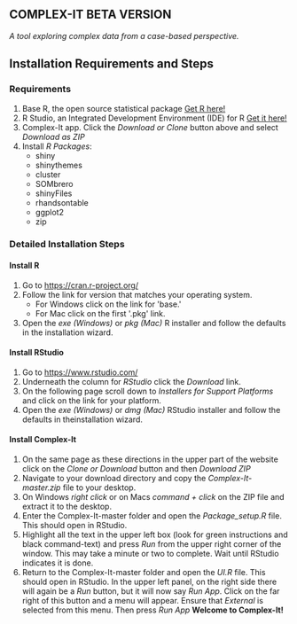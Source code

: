 <!---![alt text](https://github.com/Cschimpf/Complex-It/blob/master/logo_header.png "Logo Title Text")--->

## COMPLEX-IT BETA VERSION
*A tool exploring complex data from a case-based perspective.* 

## Installation Requirements and Steps


### Requirements 
1. Base R, the open source statistical package <a href="https://cran.r-project.org/" target="_blank">Get R here!</a>
2. R Studio, an Integrated Development Environment (IDE) for R <a href="https://www.rstudio.com/" target="_blank">Get it here!</a>
3. Complex-It app. Click the *Download or Clone* button above and select *Download as ZIP*
4. Install *R Packages*:
    + shiny
    + shinythemes
    + cluster
    + SOMbrero
    + shinyFiles
    + rhandsontable
    + ggplot2
    + zip


### Detailed Installation Steps

#### Install R
1. Go to <a href="https://cran.r-project.org/" target="_blank">https://cran.r-project.org/</a>
2. Follow the link for version that matches your operating system.
    + For Windows click on the link for 'base.'
    + For Mac click on the first '.pkg' link.
3. Open the *exe (Windows)* or *pkg (Mac)* R installer and follow the defaults in the installation wizard.

#### Install RStudio
1. Go to <a href="https://www.rstudio.com/" target="_blank">https://www.rstudio.com/</a>
2. Underneath the column for *RStudio* click the *Download* link.
3. On the following page scroll down to *Installers for Support Platforms* and click on the link for your platform.
4. Open the *exe (Windows)* or *dmg (Mac)* RStudio installer and follow the defaults in theinstallation wizard.

#### Install Complex-It
1. On the same page as these directions in the upper part of the website click on the *Clone or Download* button and then *Download ZIP*
2. Navigate to your download directory and copy the *Complex-It-master.zip* file to your desktop.
3. On Windows *right click* or on Macs *command + click* on the ZIP file and extract it to the desktop.
4. Enter the Complex-It-master folder and open the *Package_setup.R* file. This should open in RStudio.
5. Highlight all the text in the upper left box (look for green instructions and black command-text) and press *Run* from the upper right corner of the window. This may take a minute or two to complete. Wait until RStudio indicates it is done.
6. Return to the Complex-It-master folder and open the *UI.R* file. This should open in RStudio. In the upper left panel, on the right side there will again be a *Run* button, but it will now say *Run App*. Click on the far right of this button and a menu will appear. Ensure that *External* is selected from this menu. Then press *Run App* **Welcome to Complex-It!**


